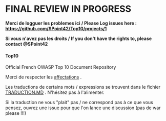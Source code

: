 # FINAL REVIEW IN PROGRESS

**Merci de logguer les problemes ici / Please Log issues here : https://github.com/SPoint42/Top10/projects/1**

**Si vous n'avez pas les droits / If you don't have the rights to, please contact @SPoint42**


#### Top10

Official French OWASP Top 10 Document Repository

Merci de respecter les [affectations](https://github.com/SPoint42/Top10/blob/FR-2017-translation/affectation-traduction.md)  .

Les traductions de certains mots / expressions se trouvent dans le fichier [TRADUCTION.MD](TRADUCTION.md) . N'hésitez pas à l'alimenter. 

Si la traduction ne vous "plait" pas / ne correspond pas à ce que vous pensez, ouvrez une issue pour que l'on lance une discussion (pas de war please !!!) 

